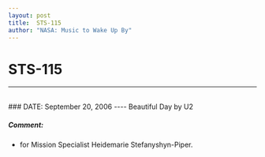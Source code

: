 ```yaml
---
layout: post
title:  STS-115
author: "NASA: Music to Wake Up By"
---
```


# STS-115
----
<br/>
### DATE: September 20, 2006
----
Beautiful Day by U2

##### Comment:
* for Mission Specialist Heidemarie Stefanyshyn-Piper.
